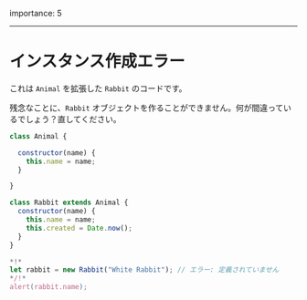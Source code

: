 importance: 5

---

# インスタンス作成エラー

これは `Animal` を拡張した `Rabbit` のコードです。

残念なことに、`Rabbit` オブジェクトを作ることができません。何が間違っているでしょう？直してください。

```js run
class Animal {

  constructor(name) {
    this.name = name;
  }

}

class Rabbit extends Animal {
  constructor(name) {  
    this.name = name;
    this.created = Date.now();
  }
}

*!*
let rabbit = new Rabbit("White Rabbit"); // エラー: 定義されていません
*/!*
alert(rabbit.name);
```
